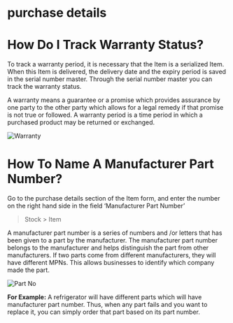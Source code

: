 # purchase details

# How Do I Track Warranty Status?

To track a warranty period, it is necessary that the Item is a serialized Item.
When this Item is delivered, the delivery date and the expiry period is saved in the serial number master. Through the serial number master you can track the warranty status.

A warranty means a guarantee or a promise which provides assurance by one party to the other party which allows for a legal remedy if that promise is not true or followed. A warranty period is a time period in which a purchased product may be returned or exchanged.

![Warranty](/assets/manual_erpnext_com/old_images/erpnext/faq-warranty.png)

# How To Name A Manufacturer Part Number?

Go to the purchase details section of the Item form, and enter the number on the right hand side in the field ‘Manufacturer Part Number’

> Stock > Item

A manufacturer part number is a series of numbers and /or letters that has been given to a part by the manufacturer. The manufacturer part number belongs to the manufacturer and helps distinguish the part from other manufacturers. If two parts come from different manufacturers, they will have different MPNs. This allows businesses to identify which company made the part.

![Part No](/assets/manual_erpnext_com/old_images/erpnext/faq-manufacturer-part-no.png)

__For Example:__ A refrigerator will have different parts which will have manufacturer part number. Thus, when any part fails and you want to replace it, you can simply order that part based on its part number.
